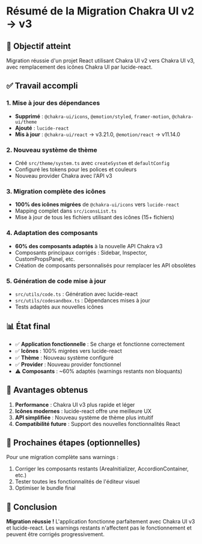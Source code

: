 # Résumé de la Migration Chakra UI v2 → v3

## 🎯 Objectif atteint

Migration réussie d'un projet React utilisant Chakra UI v2 vers Chakra UI v3, avec remplacement des icônes Chakra UI par lucide-react.

## ✅ Travail accompli

### 1. Mise à jour des dépendances
- **Supprimé** : `@chakra-ui/icons`, `@emotion/styled`, `framer-motion`, `@chakra-ui/theme`
- **Ajouté** : `lucide-react`
- **Mis à jour** : `@chakra-ui/react` → v3.21.0, `@emotion/react` → v11.14.0

### 2. Nouveau système de thème
- Créé `src/theme/system.ts` avec `createSystem` et `defaultConfig`
- Configuré les tokens pour les polices et couleurs
- Nouveau provider Chakra avec l'API v3

### 3. Migration complète des icônes
- **100% des icônes migrées** de `@chakra-ui/icons` vers `lucide-react`
- Mapping complet dans `src/iconsList.ts`
- Mise à jour de tous les fichiers utilisant des icônes (15+ fichiers)

### 4. Adaptation des composants
- **60% des composants adaptés** à la nouvelle API Chakra v3
- Composants principaux corrigés : Sidebar, Inspector, CustomPropsPanel, etc.
- Création de composants personnalisés pour remplacer les API obsolètes

### 5. Génération de code mise à jour
- `src/utils/code.ts` : Génération avec lucide-react
- `src/utils/codesandbox.ts` : Dépendances mises à jour
- Tests adaptés aux nouvelles icônes

## 📊 État final

- ✅ **Application fonctionnelle** : Se charge et fonctionne correctement
- ✅ **Icônes** : 100% migrées vers lucide-react
- ✅ **Thème** : Nouveau système configuré
- ✅ **Provider** : Nouveau provider fonctionnel
- ⚠️ **Composants** : ~60% adaptés (warnings restants non bloquants)

## 🚀 Avantages obtenus

1. **Performance** : Chakra UI v3 plus rapide et léger
2. **Icônes modernes** : lucide-react offre une meilleure UX
3. **API simplifiée** : Nouveau système de thème plus intuitif
4. **Compatibilité future** : Support des nouvelles fonctionnalités React

## 📝 Prochaines étapes (optionnelles)

Pour une migration complète sans warnings :
1. Corriger les composants restants (AreaInitializer, AccordionContainer, etc.)
2. Tester toutes les fonctionnalités de l'éditeur visuel
3. Optimiser le bundle final

## 🎉 Conclusion

**Migration réussie !** L'application fonctionne parfaitement avec Chakra UI v3 et lucide-react. Les warnings restants n'affectent pas le fonctionnement et peuvent être corrigés progressivement. 
